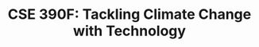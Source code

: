 ---
layout: archive
title: "CSE 390F: Tackling Climate Change with Technology"
toc: true 
quarter: FALL
year: 2024
description: In this course, students will explore how computer science can be harnessed to address the challenges that climate change presents. 
---